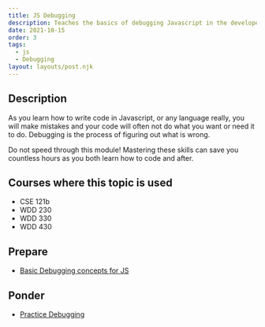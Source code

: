 ```yaml
---
title: JS Debugging
description: Teaches the basics of debugging Javascript in the developer tools of the browser
date: 2021-10-15
order: 3
tags:
  - js
  - Debugging
layout: layouts/post.njk
---
```


## Description

As you learn how to write code in Javascript, or any language really, you will make mistakes and your code will often not do what you want or need it to do. Debugging is the process of figuring out what is wrong.

Do not speed through this module! Mastering these skills can save you countless hours as you both learn how to code and after.

## Courses where this topic is used

- CSE 121b
- WDD 230
- WDD 330
- WDD 430

## Prepare

- [Basic Debugging concepts for JS](prepare1/)

## Ponder

- [Practice Debugging](ponder1/)
